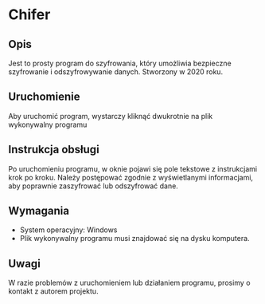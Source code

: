 # Chifer

## Opis

Jest to prosty program do szyfrowania, który umożliwia bezpieczne szyfrowanie i odszyfrowywanie danych. Stworzony w 2020 roku.

## Uruchomienie

Aby uruchomić program, wystarczy kliknąć dwukrotnie na plik wykonywalny programu

## Instrukcja obsługi

Po uruchomieniu programu, w oknie pojawi się pole tekstowe z instrukcjami krok po kroku. Należy postępować zgodnie z wyświetlanymi informacjami, aby poprawnie zaszyfrować lub odszyfrować dane.

## Wymagania

- System operacyjny: Windows
- Plik wykonywalny programu musi znajdować się na dysku komputera.

## Uwagi

W razie problemów z uruchomieniem lub działaniem programu, prosimy o kontakt z autorem projektu.
